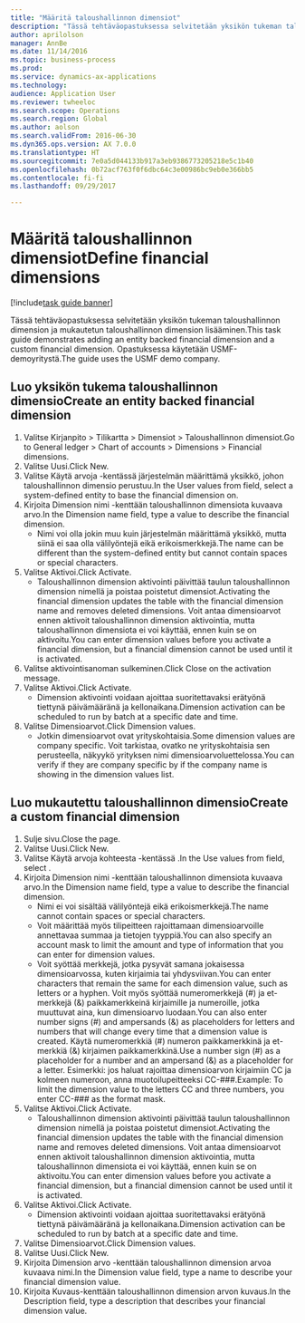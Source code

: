 ```yaml
--- 
title: "Määritä taloushallinnon dimensiot"
description: "Tässä tehtäväopastuksessa selvitetään yksikön tukeman taloushallinnon dimension ja mukautetun taloushallinnon dimension lisääminen."
author: aprilolson
manager: AnnBe
ms.date: 11/14/2016
ms.topic: business-process
ms.prod: 
ms.service: dynamics-ax-applications
ms.technology: 
audience: Application User
ms.reviewer: twheeloc
ms.search.scope: Operations
ms.search.region: Global
ms.author: aolson
ms.search.validFrom: 2016-06-30
ms.dyn365.ops.version: AX 7.0.0
ms.translationtype: HT
ms.sourcegitcommit: 7e0a5d044133b917a3eb9386773205218e5c1b40
ms.openlocfilehash: 0b72acf763f0f6dbc64c3e00986bc9eb0e366bb5
ms.contentlocale: fi-fi
ms.lasthandoff: 09/29/2017

---
```

# <a name="define-financial-dimensions"></a><span data-ttu-id="3636c-103">Määritä taloushallinnon dimensiot</span><span class="sxs-lookup"><span data-stu-id="3636c-103">Define financial dimensions</span></span>

[!include[task guide banner](../../includes/task-guide-banner.md)]

<span data-ttu-id="3636c-104">Tässä tehtäväopastuksessa selvitetään yksikön tukeman taloushallinnon dimension ja mukautetun taloushallinnon dimension lisääminen.</span><span class="sxs-lookup"><span data-stu-id="3636c-104">This task guide demonstrates adding an entity backed financial dimension and a custom financial dimension.</span></span>  <span data-ttu-id="3636c-105">Opastuksessa käytetään USMF-demoyritystä.</span><span class="sxs-lookup"><span data-stu-id="3636c-105">The guide uses the USMF demo company.</span></span>


## <a name="create-an-entity-backed-financial-dimension"></a><span data-ttu-id="3636c-106">Luo yksikön tukema taloushallinnon dimensio</span><span class="sxs-lookup"><span data-stu-id="3636c-106">Create an entity backed financial dimension</span></span>
1. <span data-ttu-id="3636c-107">Valitse Kirjanpito > Tilikartta > Dimensiot > Taloushallinnon dimensiot.</span><span class="sxs-lookup"><span data-stu-id="3636c-107">Go to General ledger > Chart of accounts > Dimensions > Financial dimensions.</span></span>
2. <span data-ttu-id="3636c-108">Valitse Uusi.</span><span class="sxs-lookup"><span data-stu-id="3636c-108">Click New.</span></span>
3. <span data-ttu-id="3636c-109">Valitse Käytä arvoja -kentässä järjestelmän määrittämä yksikkö, johon taloushallinnon dimensio perustuu.</span><span class="sxs-lookup"><span data-stu-id="3636c-109">In the User values from field, select a system-defined entity to base the financial dimension on.</span></span> 
4. <span data-ttu-id="3636c-110">Kirjoita Dimension nimi -kenttään taloushallinnon dimensiota kuvaava arvo.</span><span class="sxs-lookup"><span data-stu-id="3636c-110">In the Dimension name field, type a value to describe the financial dimension.</span></span>
    * <span data-ttu-id="3636c-111">Nimi voi olla jokin muu kuin järjestelmän määrittämä yksikkö, mutta siinä ei saa olla välilyöntejä eikä erikoismerkkejä.</span><span class="sxs-lookup"><span data-stu-id="3636c-111">The name can be different than the system-defined entity but cannot contain spaces or special characters.</span></span>  
5. <span data-ttu-id="3636c-112">Valitse Aktivoi.</span><span class="sxs-lookup"><span data-stu-id="3636c-112">Click Activate.</span></span>
    * <span data-ttu-id="3636c-113">Taloushallinnon dimension aktivointi päivittää taulun taloushallinnon dimension nimellä ja poistaa poistetut dimensiot.</span><span class="sxs-lookup"><span data-stu-id="3636c-113">Activating the financial dimension updates the table with the financial dimension name and removes deleted dimensions.</span></span> <span data-ttu-id="3636c-114">Voit antaa dimensioarvot ennen aktivoit taloushallinnon dimension aktivointia, mutta taloushallinnon dimensiota ei voi käyttää, ennen kuin se on aktivoitu.</span><span class="sxs-lookup"><span data-stu-id="3636c-114">You can enter dimension values before you activate a financial dimension, but a financial dimension cannot be used until it is activated.</span></span>  
6. <span data-ttu-id="3636c-115">Valitse aktivointisanoman sulkeminen.</span><span class="sxs-lookup"><span data-stu-id="3636c-115">Click Close on the activation message.</span></span>
7. <span data-ttu-id="3636c-116">Valitse Aktivoi.</span><span class="sxs-lookup"><span data-stu-id="3636c-116">Click Activate.</span></span>
    * <span data-ttu-id="3636c-117">Dimension aktivointi voidaan ajoittaa suoritettavaksi erätyönä tiettynä päivämääränä ja kellonaikana.</span><span class="sxs-lookup"><span data-stu-id="3636c-117">Dimension activation can be scheduled to run by batch at a specific date and time.</span></span>  
8. <span data-ttu-id="3636c-118">Valitse Dimensioarvot.</span><span class="sxs-lookup"><span data-stu-id="3636c-118">Click Dimension values.</span></span>
    * <span data-ttu-id="3636c-119">Jotkin dimensioarvot ovat yrityskohtaisia.</span><span class="sxs-lookup"><span data-stu-id="3636c-119">Some dimension values are company specific.</span></span> <span data-ttu-id="3636c-120">Voit tarkistaa, ovatko ne yrityskohtaisia sen perusteella, näkyykö yrityksen nimi dimensioarvoluettelossa.</span><span class="sxs-lookup"><span data-stu-id="3636c-120">You can verify if they are company specific by if the company name is showing in the dimension values list.</span></span>  

## <a name="create-a-custom-financial-dimension"></a><span data-ttu-id="3636c-121">Luo mukautettu taloushallinnon dimensio</span><span class="sxs-lookup"><span data-stu-id="3636c-121">Create a custom financial dimension</span></span>
1. <span data-ttu-id="3636c-122">Sulje sivu.</span><span class="sxs-lookup"><span data-stu-id="3636c-122">Close the page.</span></span>
2. <span data-ttu-id="3636c-123">Valitse Uusi.</span><span class="sxs-lookup"><span data-stu-id="3636c-123">Click New.</span></span>
3. <span data-ttu-id="3636c-124">Valitse Käytä arvoja kohteesta -kentässä <Custom dimension>.</span><span class="sxs-lookup"><span data-stu-id="3636c-124">In the Use values from field, select <Custom dimension>.</span></span>
4. <span data-ttu-id="3636c-125">Kirjoita Dimension nimi -kenttään taloushallinnon dimensiota kuvaava arvo.</span><span class="sxs-lookup"><span data-stu-id="3636c-125">In the Dimension name field, type a value to describe the financial dimension.</span></span>
    * <span data-ttu-id="3636c-126">Nimi ei voi sisältää välilyöntejä eikä erikoismerkkejä.</span><span class="sxs-lookup"><span data-stu-id="3636c-126">The name cannot contain spaces or special characters.</span></span>  
    * <span data-ttu-id="3636c-127">Voit määrittää myös tilipeitteen rajoittamaan dimensioarvoille annettavaa summaa ja tietojen tyyppiä.</span><span class="sxs-lookup"><span data-stu-id="3636c-127">You can also specify an account mask to limit the amount and type of information that you can enter for dimension values.</span></span>   
    * <span data-ttu-id="3636c-128">Voit syöttää merkkejä, jotka pysyvät samana jokaisessa dimensioarvossa, kuten kirjaimia tai yhdysviivan.</span><span class="sxs-lookup"><span data-stu-id="3636c-128">You can enter characters that remain the same for each dimension value, such as letters or a hyphen.</span></span> <span data-ttu-id="3636c-129">Voit myös syöttää numeromerkkejä (#) ja et-merkkejä (&) paikkamerkkeinä kirjaimille ja numeroille, jotka muuttuvat aina, kun dimensioarvo luodaan.</span><span class="sxs-lookup"><span data-stu-id="3636c-129">You can also enter number signs (#) and ampersands (&) as placeholders for letters and numbers that will change every time that a dimension value is created.</span></span> <span data-ttu-id="3636c-130">Käytä numeromerkkiä (#) numeron paikkamerkkinä ja et-merkkiä (&) kirjaimen paikkamerkkinä.</span><span class="sxs-lookup"><span data-stu-id="3636c-130">Use a number sign (#) as a placeholder for a number and an ampersand (&) as a placeholder for a letter.</span></span>  <span data-ttu-id="3636c-131">Esimerkki: jos haluat rajoittaa dimensioarvon kirjaimiin CC ja kolmeen numeroon, anna muotoilupeitteeksi CC-###.</span><span class="sxs-lookup"><span data-stu-id="3636c-131">Example: To limit the dimension value to the letters CC and three numbers, you enter CC-### as the format mask.</span></span>  
5. <span data-ttu-id="3636c-132">Valitse Aktivoi.</span><span class="sxs-lookup"><span data-stu-id="3636c-132">Click Activate.</span></span>
    * <span data-ttu-id="3636c-133">Taloushallinnon dimension aktivointi päivittää taulun taloushallinnon dimension nimellä ja poistaa poistetut dimensiot.</span><span class="sxs-lookup"><span data-stu-id="3636c-133">Activating the financial dimension updates the table with the financial dimension name and removes deleted dimensions.</span></span> <span data-ttu-id="3636c-134">Voit antaa dimensioarvot ennen aktivoit taloushallinnon dimension aktivointia, mutta taloushallinnon dimensiota ei voi käyttää, ennen kuin se on aktivoitu.</span><span class="sxs-lookup"><span data-stu-id="3636c-134">You can enter dimension values before you activate a financial dimension, but a financial dimension cannot be used until it is activated.</span></span>  
6. <span data-ttu-id="3636c-135">Valitse Aktivoi.</span><span class="sxs-lookup"><span data-stu-id="3636c-135">Click Activate.</span></span>
    * <span data-ttu-id="3636c-136">Dimension aktivointi voidaan ajoittaa suoritettavaksi erätyönä tiettynä päivämääränä ja kellonaikana.</span><span class="sxs-lookup"><span data-stu-id="3636c-136">Dimension activation can be scheduled to run by batch at a specific date and time.</span></span>  
7. <span data-ttu-id="3636c-137">Valitse Dimensioarvot.</span><span class="sxs-lookup"><span data-stu-id="3636c-137">Click Dimension values.</span></span>
8. <span data-ttu-id="3636c-138">Valitse Uusi.</span><span class="sxs-lookup"><span data-stu-id="3636c-138">Click New.</span></span>
9. <span data-ttu-id="3636c-139">Kirjoita Dimension arvo -kenttään taloushallinnon dimension arvoa kuvaava nimi.</span><span class="sxs-lookup"><span data-stu-id="3636c-139">In the Dimension value field, type a name to describe your financial dimension value.</span></span>
10. <span data-ttu-id="3636c-140">Kirjoita Kuvaus-kenttään taloushallinnon dimension arvon kuvaus.</span><span class="sxs-lookup"><span data-stu-id="3636c-140">In the Description field, type a description that describes your financial dimension value.</span></span>



